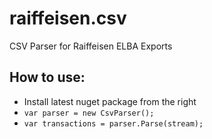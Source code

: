 # raiffeisen.csv
CSV Parser for Raiffeisen ELBA Exports

## How to use:
* Install latest nuget package from the right
* `var parser = new CsvParser();`
* `var transactions = parser.Parse(stream);`

